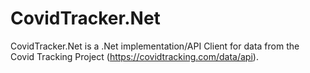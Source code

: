 # CovidTracker.Net

CovidTracker.Net is a .Net implementation/API Client for data from the Covid Tracking Project (https://covidtracking.com/data/api).